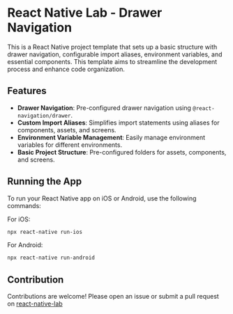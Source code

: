 # React Native Lab - Drawer Navigation

This is a React Native project template that sets up a basic structure with drawer navigation, configurable import aliases, environment variables, and essential components. This template aims to streamline the development process and enhance code organization.

## Features

- **Drawer Navigation**: Pre-configured drawer navigation using `@react-navigation/drawer`.
- **Custom Import Aliases**: Simplifies import statements using aliases for components, assets, and screens.
- **Environment Variable Management**: Easily manage environment variables for different environments.
- **Basic Project Structure**: Pre-configured folders for assets, components, and screens.

## Running the App

To run your React Native app on iOS or Android, use the following commands:

For iOS:

```bash
npx react-native run-ios
```

For Android:

```bash
npx react-native run-android
```

## Contribution

Contributions are welcome! Please open an issue or submit a pull request on [react-native-lab](https://github.com/developer-sumit/react-native-lab/issues)
